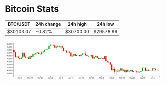 # Bitcoin Stats

BTC/USDT|24h change|24h high|24h low|
|---|---|---|---|
|$30103.07|-0.82%|$30700.00|$29578.96|

<img src="./chart.svg">
